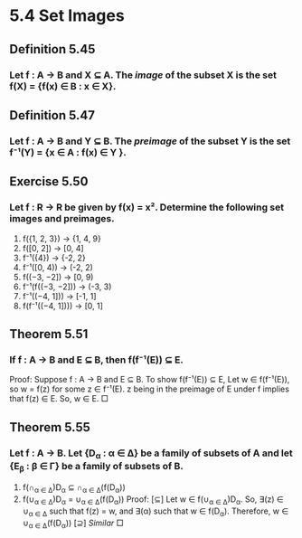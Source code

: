 # 5.4 Set Images

## Definition 5.45
### Let f : A → B and X ⊆ A. The _image_ of the subset X is the set f(X) = {f(x) ∈ B : x ∈ X}.

## Definition 5.47
### Let f : A → B and Y ⊆ B. The _preimage_ of the subset Y is the set f⁻¹(Y) = {x ∈ A : f(x) ∈ Y }.

## Exercise 5.50
### Let f : R → R be given by f(x) = x². Determine the following set images and preimages.
1. f({1, 2, 3}) → {1, 4, 9}
2. f([0, 2]) → [0, 4]
3. f⁻¹({4}) → {-2, 2}
4. f⁻¹([0, 4)) → (-2, 2)
5. f((−3, −2]) → [0, 9)
6. f⁻¹(f((−3, −2])) → (-3, 3)
7. f⁻¹((−4, 1])) → [-1, 1]
8. f(f⁻¹((−4, 1]))) → [0, 1]

## Theorem 5.51
### If f : A → B and E ⊆ B, then f(f⁻¹(E)) ⊆ E.
Proof:
    Suppose f : A → B and E ⊆ B.
    To show f(f⁻¹(E)) ⊆ E, 
    Let w ∈ f(f⁻¹(E)), so w = f(z) for some z ∈ f⁻¹(E).
    z being in the preimage of E under f implies that f(z) ∈ E.
    So, w ∈ E.
□

## Theorem 5.55
### Let f : A → B. Let {D<sub>α</sub> : α ∈ ∆} be a family of subsets of A and let {E<sub>β</sub> : β ∈ Γ} be a family of subsets of B.
1. f(∩<sub>α ∈ ∆</sub>)D<sub>α</sub> ⊆ ∩<sub>α ∈ ∆</sub>(f(D<sub>α</sub>))
2. f(∪<sub>α ∈ ∆</sub>)D<sub>α</sub> = ∪<sub>α ∈ ∆</sub>(f(D<sub>α</sub>))
Proof:
    [⊆]
    Let w ∈ f(∪<sub>α ∈ ∆</sub>)D<sub>α</sub>.
    So, ∃(z) ∈ ∪<sub>α ∈ ∆</sub> such that f(z) = w,
    and ∃(α) such that w ∈ f(D<sub>α</sub>).
    Therefore, w ∈ ∪<sub>α ∈ ∆</sub>(f(D<sub>α</sub>))
    [⊇]
    _Similar_
□
